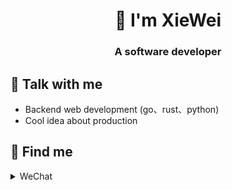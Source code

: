 
<h1 align="center">🫡  I'm XieWei </h1>
<h3 align="center">A software developer </h3>



## 💬 Talk with me
- Backend web development (go、rust、python)
- Cool idea about production


## 🫡 Find me
<details>
  <summary>WeChat</summary>
  <img src="./img/wechat.jpg" alt="wu_xiaoshen" width="200">

  <script>
  var image = document.querySelector('img');
  var summary = document.querySelector('details summary');
  summary.addEventListener('click', function() {
    if (image.style.display === 'none') {
      image.style.display = 'block';
    } else {
      image.style.display = 'none';
    }
  });
  </script>
</details>




